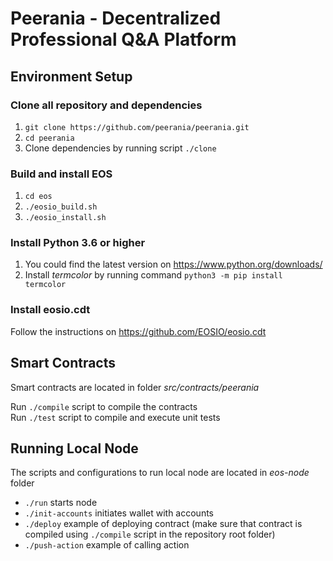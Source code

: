 # Peerania - Decentralized Professional Q&A Platform

## Environment Setup

### Clone all repository and dependencies

1. `git clone https://github.com/peerania/peerania.git`
1. `cd peerania`
1. Clone dependencies by running script `./clone`

### Build and install EOS

1. `cd eos`
1. `./eosio_build.sh`
1. `./eosio_install.sh`

### Install Python 3.6 or higher

1. You could find the latest version on https://www.python.org/downloads/
1. Install *termcolor* by running command `python3 -m pip install termcolor`

### Install eosio.cdt
Follow the instructions on https://github.com/EOSIO/eosio.cdt

## Smart Contracts

Smart contracts are located in folder *src/contracts/peerania*  

Run `./compile` script to compile the contracts  
Run `./test` script to compile and execute unit tests

## Running Local Node

The scripts and configurations to run local node are located in *eos-node* folder  

* `./run` starts node
* `./init-accounts` initiates wallet with accounts
* `./deploy` example of deploying contract (make sure that contract is compiled using `./compile` script in the repository root folder)
* `./push-action` example of calling action

